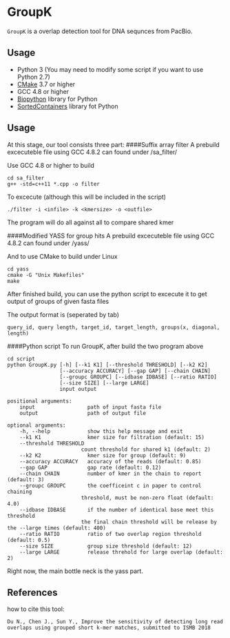 GroupK
====

``GroupK`` is a overlap detection tool for DNA sequnces from PacBio. 

Usage
----------
* Python 3 (You may need to modify some script if you want to use Python 2.7)
* [CMake](https://cmake.org/) 3.7 or higher 
* GCC 4.8 or higher
* [Biopython](http://biopython.org/) library for Python
* [SortedContainers](http://www.grantjenks.com/docs/sortedcontainers/index.html) library fot Python

Usage
----------
At this stage, our tool consists three part:
####Suffix array filter
A prebuild excecuteble file using GCC 4.8.2 can found under /sa_filter/

Use GCC 4.8 or higher to build
```
cd sa_filter
g++ -std=c++11 *.cpp -o filter 
```
To excecute (although this will be included in the script)
```
./filter -i <infile> -k <kmersize> -o <outfile>
```
The program will do all against all to compare shared kmer

####Modified YASS for group hits
A prebuild excecuteble file using GCC 4.8.2 can found under /yass/

And to use CMake to build under Linux
```
cd yass
cmake -G "Unix Makefiles"
make
```
After finished build, you can use the python script to excecute it to get output of groups of given fasta files

The output format is (seperated by tab)
```
query_id, query length, target_id, target_length, groups(x, diagonal, length)
```
####Python script
To run GroupK, after build the two program above
```
cd script
python GroupK.py [-h] [--k1 K1] [--threshold THRESHOLD] [--k2 K2]
                 [--accuracy ACCURACY] [--gap GAP] [--chain CHAIN]
                 [--groupc GROUPC] [--idbase IDBASE] [--ratio RATIO]
                 [--size SIZE] [--large LARGE]
                 input output
                 
positional arguments:
    input                 path of input fasta file
    output                path of output file

optional arguments:
    -h, --help            show this help message and exit
    --k1 K1               kmer size for filtration (default: 15)
    --threshold THRESHOLD
                        count threshold for shared k1 (default: 2)
    --k2 K2               kmer size for group (default: 9)
    --accuracy ACCURACY   accuracy of the reads (default: 0.85)
    --gap GAP             gap rate (default: 0.12)
    --chain CHAIN         number of kmer in the chain to report (default: 3)
    --groupc GROUPC       the coefficeint c in paper to control chaining
                        threshold, must be non-zero float (default: 4.0)
    --idbase IDBASE       if the number of identical base meet this threshold
                        the final chain threshold will be release by the --large times (default: 400)
    --ratio RATIO         ratio of two overlap region threshold (default: 0.5)
    --size SIZE           group size threshold (default: 12)
    --large LARGE         release threhold for large overlap (default: 2)

```
Right now, the main bottle neck is the yass part.


References
----------

how to cite this tool:

    Du N., Chen J., Sun Y., Improve the sensitivity of detecting long read overlaps using grouped short k-mer matches, submitted to ISMB 2018
